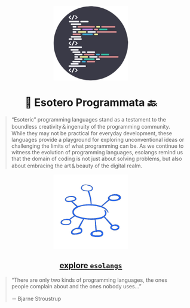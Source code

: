 <div align="center">
  <a href="https://github.com/BFGriffith/esotero-programmata/wiki">
    <img src="https://github.com/BFGriffith/BFGriffith/blob/master/images/code-icon.png" width="200" height="200">
  </a>
</div>
<h1 align="center">🤡 Esotero Programmata 🔙</h1>

> “Esoteric” programming languages stand as a testament to the boundless creativity＆ingenuity of the programming community. While they may not be practical for everyday development, these languages provide a playground for exploring unconventional ideas or challenging the limits of what programming can be. As we continue to witness the evolution of programming languages, esolangs remind us that the domain of coding is not just about solving problems, but also about embracing the art＆beauty of the digital realm.

<div align="center">
  <a href="https://github.com/BFGriffith/esotero-programmata/wiki">
    <img src="https://github.com/BFGriffith/BFGriffith/blob/master/images/mind-map.png" width="200" height="200">
  </a>
  <br>
  <h2><a href="https://github.com/BFGriffith/esotero-programmata/wiki">explore <code>esolangs</code></a></h2>
</div>

> “There are only two kinds of programming languages, the ones people complain about and the ones nobody uses…”
>
> － Bjarne Stroustrup
